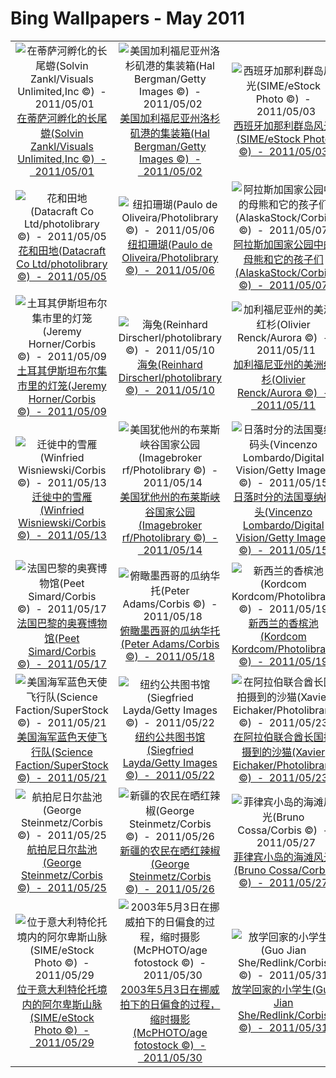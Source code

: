 # Bing Wallpapers - May 2011

| | | | |
|:-------------------------:|:-------------------------:|:-------------------------:|:-------------------------:|
| ![在蒂萨河孵化的长尾蝣(Solvin Zankl/Visuals Unlimited,Inc ©)  -  2011/05/01](https://bing.ee123.net/img/cn/fhd/2011/05/01.jpg)[在蒂萨河孵化的长尾蝣(Solvin Zankl/Visuals Unlimited,Inc ©)  -  2011/05/01](https://bing.ee123.net/img/cn/fhd/2011/05/01.jpg) | ![美国加利福尼亚州洛杉矶港的集装箱(Hal Bergman/Getty Images ©)  -  2011/05/02](https://bing.ee123.net/img/cn/fhd/2011/05/02.jpg)[美国加利福尼亚州洛杉矶港的集装箱(Hal Bergman/Getty Images ©)  -  2011/05/02](https://bing.ee123.net/img/cn/fhd/2011/05/02.jpg) | ![西班牙加那利群岛风光(SIME/eStock Photo ©)  -  2011/05/03](https://bing.ee123.net/img/cn/fhd/2011/05/03.jpg)[西班牙加那利群岛风光(SIME/eStock Photo ©)  -  2011/05/03](https://bing.ee123.net/img/cn/fhd/2011/05/03.jpg) | ![从纽约帝国大厦看洛克菲勒中心(SIME/eStock Photo ©)  -  2011/05/04](https://bing.ee123.net/img/cn/fhd/2011/05/04.jpg)[从纽约帝国大厦看洛克菲勒中心(SIME/eStock Photo ©)  -  2011/05/04](https://bing.ee123.net/img/cn/fhd/2011/05/04.jpg) |
| ![花和田地(Datacraft Co Ltd/photolibrary ©)  -  2011/05/05](https://bing.ee123.net/img/cn/fhd/2011/05/05.jpg)[花和田地(Datacraft Co Ltd/photolibrary ©)  -  2011/05/05](https://bing.ee123.net/img/cn/fhd/2011/05/05.jpg) | ![纽扣珊瑚(Paulo de Oliveira/Photolibrary ©)  -  2011/05/06](https://bing.ee123.net/img/cn/fhd/2011/05/06.jpg)[纽扣珊瑚(Paulo de Oliveira/Photolibrary ©)  -  2011/05/06](https://bing.ee123.net/img/cn/fhd/2011/05/06.jpg) | ![阿拉斯加国家公园中的母熊和它的孩子们(AlaskaStock/Corbis ©)  -  2011/05/07](https://bing.ee123.net/img/cn/fhd/2011/05/07.jpg)[阿拉斯加国家公园中的母熊和它的孩子们(AlaskaStock/Corbis ©)  -  2011/05/07](https://bing.ee123.net/img/cn/fhd/2011/05/07.jpg) | ![荷兰库肯霍夫公园中的风信子和郁金香(Adam Jones/Getty Images ©)  -  2011/05/08](https://bing.ee123.net/img/cn/fhd/2011/05/08.jpg)[荷兰库肯霍夫公园中的风信子和郁金香(Adam Jones/Getty Images ©)  -  2011/05/08](https://bing.ee123.net/img/cn/fhd/2011/05/08.jpg) |
| ![土耳其伊斯坦布尔集市里的灯笼(Jeremy Horner/Corbis ©)  -  2011/05/09](https://bing.ee123.net/img/cn/fhd/2011/05/09.jpg)[土耳其伊斯坦布尔集市里的灯笼(Jeremy Horner/Corbis ©)  -  2011/05/09](https://bing.ee123.net/img/cn/fhd/2011/05/09.jpg) | ![海兔(Reinhard Dirscherl/photolibrary ©)  -  2011/05/10](https://bing.ee123.net/img/cn/fhd/2011/05/10.jpg)[海兔(Reinhard Dirscherl/photolibrary ©)  -  2011/05/10](https://bing.ee123.net/img/cn/fhd/2011/05/10.jpg) | ![加利福尼亚州的美洲红杉(Olivier Renck/Aurora ©)  -  2011/05/11](https://bing.ee123.net/img/cn/fhd/2011/05/11.jpg)[加利福尼亚州的美洲红杉(Olivier Renck/Aurora ©)  -  2011/05/11](https://bing.ee123.net/img/cn/fhd/2011/05/11.jpg) | ![肯尼亚长尾猴(Panoramic Images/Getty Images ©)  -  2011/05/12](https://bing.ee123.net/img/cn/fhd/2011/05/12.jpg)[肯尼亚长尾猴(Panoramic Images/Getty Images ©)  -  2011/05/12](https://bing.ee123.net/img/cn/fhd/2011/05/12.jpg) |
| ![迁徙中的雪雁(Winfried Wisniewski/Corbis ©)  -  2011/05/13](https://bing.ee123.net/img/cn/fhd/2011/05/13.jpg)[迁徙中的雪雁(Winfried Wisniewski/Corbis ©)  -  2011/05/13](https://bing.ee123.net/img/cn/fhd/2011/05/13.jpg) | ![美国犹他州的布莱斯峡谷国家公园(Imagebroker rf/Photolibrary ©)  -  2011/05/14](https://bing.ee123.net/img/cn/fhd/2011/05/14.jpg)[美国犹他州的布莱斯峡谷国家公园(Imagebroker rf/Photolibrary ©)  -  2011/05/14](https://bing.ee123.net/img/cn/fhd/2011/05/14.jpg) | ![日落时分的法国戛纳码头(Vincenzo Lombardo/Digital Vision/Getty Images ©)  -  2011/05/15](https://bing.ee123.net/img/cn/fhd/2011/05/15.jpg)[日落时分的法国戛纳码头(Vincenzo Lombardo/Digital Vision/Getty Images ©)  -  2011/05/15](https://bing.ee123.net/img/cn/fhd/2011/05/15.jpg) | ![夏威夷的水下摄影(Pacific Stock/SuperStock ©)  -  2011/05/16](https://bing.ee123.net/img/cn/fhd/2011/05/16.jpg)[夏威夷的水下摄影(Pacific Stock/SuperStock ©)  -  2011/05/16](https://bing.ee123.net/img/cn/fhd/2011/05/16.jpg) |
| ![法国巴黎的奥赛博物馆(Peet Simard/Corbis ©)  -  2011/05/17](https://bing.ee123.net/img/cn/fhd/2011/05/17.jpg)[法国巴黎的奥赛博物馆(Peet Simard/Corbis ©)  -  2011/05/17](https://bing.ee123.net/img/cn/fhd/2011/05/17.jpg) | ![俯瞰墨西哥的瓜纳华托(Peter Adams/Corbis ©)  -  2011/05/18](https://bing.ee123.net/img/cn/fhd/2011/05/18.jpg)[俯瞰墨西哥的瓜纳华托(Peter Adams/Corbis ©)  -  2011/05/18](https://bing.ee123.net/img/cn/fhd/2011/05/18.jpg) | ![新西兰的香槟池(Kordcom Kordcom/Photolibrary ©)  -  2011/05/19](https://bing.ee123.net/img/cn/fhd/2011/05/19.jpg)[新西兰的香槟池(Kordcom Kordcom/Photolibrary ©)  -  2011/05/19](https://bing.ee123.net/img/cn/fhd/2011/05/19.jpg) | ![夕阳中的麦田 -- Mike Price/Oxford Scientific(OSF)/Photolibrary ©)  -  2011/05/20](https://bing.ee123.net/img/cn/fhd/2011/05/20.jpg)[夕阳中的麦田 -- Mike Price/Oxford Scientific(OSF)/Photolibrary ©)  -  2011/05/20](https://bing.ee123.net/img/cn/fhd/2011/05/20.jpg) |
| ![美国海军蓝色天使飞行队(Science Faction/SuperStock ©)  -  2011/05/21](https://bing.ee123.net/img/cn/fhd/2011/05/21.jpg)[美国海军蓝色天使飞行队(Science Faction/SuperStock ©)  -  2011/05/21](https://bing.ee123.net/img/cn/fhd/2011/05/21.jpg) | ![纽约公共图书馆(Siegfried Layda/Getty Images ©)  -  2011/05/22](https://bing.ee123.net/img/cn/fhd/2011/05/22.jpg)[纽约公共图书馆(Siegfried Layda/Getty Images ©)  -  2011/05/22](https://bing.ee123.net/img/cn/fhd/2011/05/22.jpg) | ![在阿拉伯联合酋长国拍摄到的沙猫(Xavier Eichaker/Photolibrary ©)  -  2011/05/23](https://bing.ee123.net/img/cn/fhd/2011/05/23.jpg)[在阿拉伯联合酋长国拍摄到的沙猫(Xavier Eichaker/Photolibrary ©)  -  2011/05/23](https://bing.ee123.net/img/cn/fhd/2011/05/23.jpg) | ![瑞士的马特洪峰和采尔马特小镇(Cosmo Condina/Getty Images ©)  -  2011/05/24](https://bing.ee123.net/img/cn/fhd/2011/05/24.jpg)[瑞士的马特洪峰和采尔马特小镇(Cosmo Condina/Getty Images ©)  -  2011/05/24](https://bing.ee123.net/img/cn/fhd/2011/05/24.jpg) |
| ![航拍尼日尔盐池(George Steinmetz/Corbis ©)  -  2011/05/25](https://bing.ee123.net/img/cn/fhd/2011/05/25.jpg)[航拍尼日尔盐池(George Steinmetz/Corbis ©)  -  2011/05/25](https://bing.ee123.net/img/cn/fhd/2011/05/25.jpg) | ![新疆的农民在晒红辣椒(George Steinmetz/Corbis ©)  -  2011/05/26](https://bing.ee123.net/img/cn/fhd/2011/05/26.jpg)[新疆的农民在晒红辣椒(George Steinmetz/Corbis ©)  -  2011/05/26](https://bing.ee123.net/img/cn/fhd/2011/05/26.jpg) | ![菲律宾小岛的海滩风光(Bruno Cossa/Corbis ©)  -  2011/05/27](https://bing.ee123.net/img/cn/fhd/2011/05/27.jpg)[菲律宾小岛的海滩风光(Bruno Cossa/Corbis ©)  -  2011/05/27](https://bing.ee123.net/img/cn/fhd/2011/05/27.jpg) | ![在印第安纳波利斯举办的赛车比赛(Chris Graythen/Getty Images ©)  -  2011/05/28](https://bing.ee123.net/img/cn/fhd/2011/05/28.jpg)[在印第安纳波利斯举办的赛车比赛(Chris Graythen/Getty Images ©)  -  2011/05/28](https://bing.ee123.net/img/cn/fhd/2011/05/28.jpg) |
| ![位于意大利特伦托境内的阿尔卑斯山脉(SIME/eStock Photo ©)  -  2011/05/29](https://bing.ee123.net/img/cn/fhd/2011/05/29.jpg)[位于意大利特伦托境内的阿尔卑斯山脉(SIME/eStock Photo ©)  -  2011/05/29](https://bing.ee123.net/img/cn/fhd/2011/05/29.jpg) | ![2003年5月3日在挪威拍下的日偏食的过程，缩时摄影(McPHOTO/age fotostock ©)  -  2011/05/30](https://bing.ee123.net/img/cn/fhd/2011/05/30.jpg)[2003年5月3日在挪威拍下的日偏食的过程，缩时摄影(McPHOTO/age fotostock ©)  -  2011/05/30](https://bing.ee123.net/img/cn/fhd/2011/05/30.jpg) | ![放学回家的小学生(Guo Jian She/Redlink/Corbis ©)  -  2011/05/31](https://bing.ee123.net/img/cn/fhd/2011/05/31.jpg)[放学回家的小学生(Guo Jian She/Redlink/Corbis ©)  -  2011/05/31](https://bing.ee123.net/img/cn/fhd/2011/05/31.jpg) |  |
